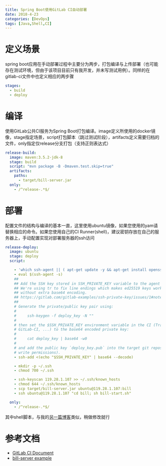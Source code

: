 ```yaml
---
title: Spring Boot使用GitLab CI自动部署
date: 2018-4-23
categories: [DevOps]
tags: [Java,Shell,CI]
---
```

# 定义场景
spring boot应用在手动部署过程中主要分为两步，打包编译与上传部署（也可能存在测试环境，但由于该项目目前只有我开发，并未写测试用例）。同样的在gitlab-ci文件中也定义相应的两步骤
```yml
stages:
  - build
  - deploy
```
<!-- more -->

# 编译
使用GitLab公共CI服务为Spring Boot打包编译。image定义所使用的docker镜像，stage指定场景，script打包脚本（跳过测试阶段），artifacts定义需要归档的文件，only指定仅release分支打包（支持正则表达式）
```yml
release-build:
  image: maven:3.5.2-jdk-8
  stage: build
  script: "mvn package -B -Dmaven.test.skip=true"
  artifacts:
    paths:
      - target/bill-server.jar
  only:
    - /^release-.*$/
```

# 部署
配置文件的结构与编译的基本一直，这里使用ubuntu镜像，如果您使用的yam请替换相应的命令。如果您使用自己的CI Runner(shell)，建议密钥存放在自己的服务器上，手动配置实现对部署服务器的ssh访问
```yml
release-deploy:
  image: ubuntu
  stage: deploy
  script:

    - 'which ssh-agent || ( apt-get update -y && apt-get install openssh-client git -y )'
    - eval $(ssh-agent -s)
    ##
    ## Add the SSH key stored in SSH_PRIVATE_KEY variable to the agent store
    ## We're using tr to fix line endings which makes ed25519 keys work
    ## without extra base64 encoding.
    ## https://gitlab.com/gitlab-examples/ssh-private-key/issues/1#note_48526556
    ##
    # Generate the private/public key pair using:
    #
    #     ssh-keygen -f deploy_key -N ""
    #
    # then set the $SSH_PRIVATE_KEY environment variable in the CI (Travis-CI,
    # GitLab-CI, ...) to the base64 encoded private key:
    #
    #     cat deploy_key | base64 -w0
    #
    # and add the public key `deploy_key.pub` into the target git repository (with
    # write permissions).
    - ssh-add <(echo "$SSH_PRIVATE_KEY" | base64 --decode)

    - mkdir -p ~/.ssh
    - chmod 700 ~/.ssh

    - ssh-keyscan 119.28.1.107 >> ~/.ssh/known_hosts
    - chmod 644 ~/.ssh/known_hosts
    - scp target/bill-server.jar ubuntu@119.28.1.107:bill
    - ssh ubuntu@119.28.1.107 "cd bill; sh bill-start.sh"

  only:
    - /^release-.*$/
```
其中shell脚本，与我的[另一篇博客](https://jiangtj.gitlab.io/articles/almond/spring-boot-autorun-with-gitlab/)类似，稍做修改就行

# 参考文档
- [GitLab CI Document](https://docs.gitlab.com/ee/ci/)
- [bill-server example](https://gitlab.com/dream-room/bill-server/blob/master/.gitlab-ci.yml)
